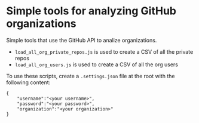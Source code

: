 Simple tools for analyzing GitHub organizations
================

Simple tools that use the GitHub API to analize organizations.

* `load_all_org_private_repos.js` is used to create a CSV of all the private repos
* `load_all_org_users.js` is used to create a CSV of all the org users

To use these scripts, create a `.settings.json` file at the root with the following content:
```
{
    "username":"<your username>",
    "password":"<your password>",
    "organization":"<your organization>"
}
```
